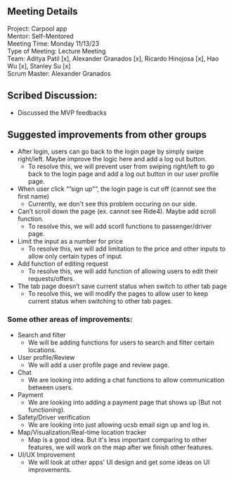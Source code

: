 ## Meeting Details  

Project: Carpool app  
Mentor: Self-Mentored  
Meeting Time: Monday 11/13/23  
Type of Meeting: Lecture Meeting  
Team: Aditya Patil [x], Alexander Granados [x], Ricardo Hinojosa [x], Hao Wu [x], Stanley Su [x]  
Scrum Master: Alexander Granados

## Scribed Discussion:

- Discussed the MVP feedbacks

## Suggested improvements from other groups
- After login, users can go back to the login page by simply swipe right/left. Maybe improve the logic here and add a log out button.
  - To resolve this, we will prevent user from swiping right/left to go back to the login page and add a log out button in our user profile page.
- When user click “”sign up”“, the login page is cut off (cannot see the first name)
  - Currently, we don't see this problem occuring on our side.
- Can’t scroll down the page (ex. cannot see Ride4). Maybe add scroll function.
  - To resolve this, we will add scorll functions to passenger/driver page.
- Limit the input as a number for price
  - To resolve this, we will add limitation to the price and other inputs to allow only certain types of input.
- Add function of editing request
  - To resolve this, we will add function of allowing users to edit their requests/offers.
- The tab page doesn’t save current status when switch to other tab page
  - To resolve this, we will modify the pages to allow user to keep current status when switching to other tab pages.
 
### Some other areas of improvements:
- Search and filter
  - We will be adding functions for users to search and filter certain locations.
- User profile/Review
  - We will add a user profile page and review page.
- Chat
  - We are looking into adding a chat functions to allow communication between users.
- Payment
  - We are looking into adding a payment page that shows up (But not functioning).
- Safety/Driver verification
  - We are looking into just allowing ucsb email sign up and log in.
- Map/Visualization/Real-time location tracker
  - Map is a good idea. But it's less important comparing to other features, we will work on the map after we finish other features.
- UI/UX Improvement
  - We will look at other apps' UI design and get some ideas on UI improvements.
